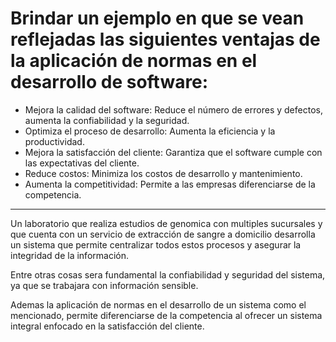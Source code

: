 # Brindar un ejemplo en que se vean reflejadas las siguientes ventajas de la aplicación de normas en el desarrollo de software:

- Mejora la calidad del software: Reduce el número de errores y defectos, aumenta la confiabilidad y la seguridad.
- Optimiza el proceso de desarrollo: Aumenta la eficiencia y la productividad.
- Mejora la satisfacción del cliente: Garantiza que el software cumple con las expectativas del cliente.
- Reduce costos: Minimiza los costos de desarrollo y mantenimiento.
- Aumenta la competitividad: Permite a las empresas diferenciarse de la competencia.

---

Un laboratorio que realiza estudios de genomica con multiples sucursales y que cuenta con un servicio de extracción de sangre a domicilio desarrolla un sistema que permite centralizar todos estos procesos y asegurar la integridad de la información.

Entre otras cosas sera fundamental la confiabilidad y seguridad del sistema, ya que se trabajara con información sensible.

Ademas la aplicación de normas en el desarrollo de un sistema como el mencionado, permite diferenciarse de la competencia al ofrecer un sistema integral enfocado en la satisfacción del cliente.

